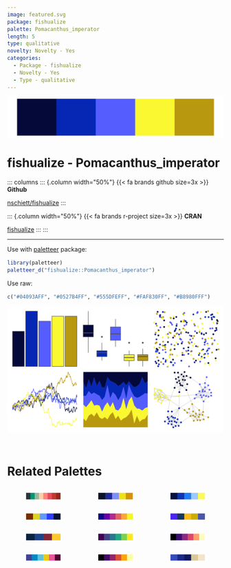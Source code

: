 ```yaml
---
image: featured.svg
package: fishualize
palette: Pomacanthus_imperator
length: 5
type: qualitative
novelty: Novelty - Yes
categories:
  - Package - fishualize
  - Novelty - Yes
  - Type - qualitative
---
```


![](featured.svg)

# fishualize - Pomacanthus_imperator 

::: columns
::: {.column width="50%"}
{{< fa brands github size=3x >}}
**Github**

[nschiett/fishualize](https://github.com/nschiett/fishualize)
:::

::: {.column width="50%"}
{{< fa brands r-project size=3x >}}
**CRAN**

[fishualize](https://CRAN.R-project.org/package=fishualize)
:::
:::

<hr> 

Use with [paletteer](https://emilhvitfeldt.github.io/paletteer/) package:

```r
library(paletteer)
paletteer_d("fishualize::Pomacanthus_imperator")
```

Use raw:

```r
c("#04093AFF", "#0527B4FF", "#555DFEFF", "#FAF830FF", "#B8980FFF")
``` 

![](examples.png) 

<br>

# Related Palettes

<div class="list" style="display: grid; grid-template-columns: auto auto auto;"> <figure class="figure">
<a href="../../awtools/a_palette/"> <img src="../../awtools/a_palette/featured.svg" style="width: 100%;" class="figure-img"></a>
</figure> <figure class="figure">
<a href="../../fishualize/Chromis_vanderbilti/"> <img src="../../fishualize/Chromis_vanderbilti/featured.svg" style="width: 100%;" class="figure-img"></a>
</figure> <figure class="figure">
<a href="../../fishualize/Acanthurus_leucosternon/"> <img src="../../fishualize/Acanthurus_leucosternon/featured.svg" style="width: 100%;" class="figure-img"></a>
</figure> <figure class="figure">
<a href="../../fishualize/Paracanthurus_hepatus/"> <img src="../../fishualize/Paracanthurus_hepatus/featured.svg" style="width: 100%;" class="figure-img"></a>
</figure> <figure class="figure">
<a href="../../ggprism/plasma/"> <img src="../../ggprism/plasma/featured.svg" style="width: 100%;" class="figure-img"></a>
</figure> <figure class="figure">
<a href="../../fishualize/Stegastes_variabilis/"> <img src="../../fishualize/Stegastes_variabilis/featured.svg" style="width: 100%;" class="figure-img"></a>
</figure> <figure class="figure">
<a href="../../nbapalettes/nuggets/"> <img src="../../nbapalettes/nuggets/featured.svg" style="width: 100%;" class="figure-img"></a>
</figure> <figure class="figure">
<a href="../../ggprism/viridis/"> <img src="../../ggprism/viridis/featured.svg" style="width: 100%;" class="figure-img"></a>
</figure> <figure class="figure">
<a href="../../ggprism/magma/"> <img src="../../ggprism/magma/featured.svg" style="width: 100%;" class="figure-img"></a>
</figure> <figure class="figure">
<a href="../../beyonce/X18/"> <img src="../../beyonce/X18/featured.svg" style="width: 100%;" class="figure-img"></a>
</figure> <figure class="figure">
<a href="../../ggprism/inferno/"> <img src="../../ggprism/inferno/featured.svg" style="width: 100%;" class="figure-img"></a>
</figure> <figure class="figure">
<a href="../../lisa/YvesKlein/"> <img src="../../lisa/YvesKlein/featured.svg" style="width: 100%;" class="figure-img"></a>
</figure> 
</div>
